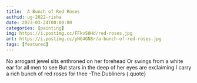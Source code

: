```yaml
---
title:  A Bunch of Red Roses
authid: ug-2022-risha
date: 2023-03-24T00:00:00
categories: [painting]
img: https://i.postimg.cc/FFkvS0Hd/red-roses.jpg
art: https://i.postimg.cc/yNG4GN8r/a-bunch-of-red-roses.jpg
tags: [featured]
---
```


No arrogant jewel sits enthroned on her forehead 
Or swings from a white ear for all men to see 
But stars in the deep of her eyes are exclaiming 
I carry a rich bunch of red roses for thee
-The Dubliners
{.quote}